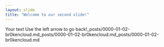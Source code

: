 ```yaml
---
layout: slide
title: "Welcome to our second slide!"
---
```

Your text
Use the left arrow to go back!_posts/0000-01-02-br0kencloud.md_posts/0000-01-02-br0kencloud.md_posts/0000-01-02-br0kencloud.md
